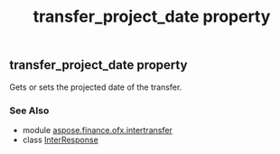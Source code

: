 ﻿---
title: transfer_project_date property
second_title: Aspose.Finance for Python via .NET API References
description: 
type: docs
weight: 100
url: /python-net/aspose.finance.ofx.intertransfer/interresponse/transfer_project_date/
is_root: false
---

## transfer_project_date property


Gets or sets the projected date of the transfer.

### See Also
* module [aspose.finance.ofx.intertransfer](../../)
* class [InterResponse](/finance/python-net/aspose.finance.ofx.intertransfer/interresponse)
